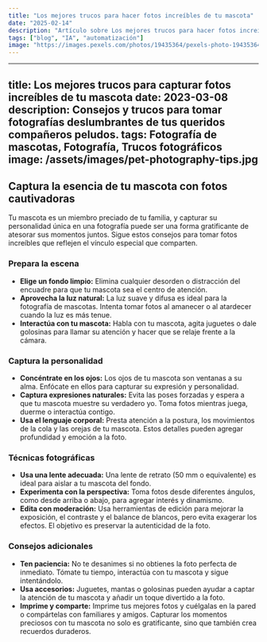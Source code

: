 ```yaml
---
title: "Los mejores trucos para hacer fotos increíbles de tu mascota"
date: "2025-02-14"
description: "Artículo sobre Los mejores trucos para hacer fotos increíbles de tu mascota"
tags: ["blog", "IA", "automatización"]
image: "https://images.pexels.com/photos/19435364/pexels-photo-19435364.jpeg?auto=compress&cs=tinysrgb&h=350"
---
```


---
title: Los mejores trucos para capturar fotos increíbles de tu mascota
date: 2023-03-08
description: Consejos y trucos para tomar fotografías deslumbrantes de tus queridos compañeros peludos.
tags: Fotografía de mascotas, Fotografía, Trucos fotográficos
image: /assets/images/pet-photography-tips.jpg
---

## Captura la esencia de tu mascota con fotos cautivadoras

Tu mascota es un miembro preciado de tu familia, y capturar su personalidad única en una fotografía puede ser una forma gratificante de atesorar sus momentos juntos. Sigue estos consejos para tomar fotos increíbles que reflejen el vínculo especial que comparten.

### Prepara la escena

* **Elige un fondo limpio:** Elimina cualquier desorden o distracción del encuadre para que tu mascota sea el centro de atención.
* **Aprovecha la luz natural:** La luz suave y difusa es ideal para la fotografía de mascotas. Intenta tomar fotos al amanecer o al atardecer cuando la luz es más tenue.
* **Interactúa con tu mascota:** Habla con tu mascota, agita juguetes o dale golosinas para llamar su atención y hacer que se relaje frente a la cámara.

### Captura la personalidad

* **Concéntrate en los ojos:** Los ojos de tu mascota son ventanas a su alma. Enfócate en ellos para capturar su expresión y personalidad.
* **Captura expresiones naturales:** Evita las poses forzadas y espera a que tu mascota muestre su verdadero yo. Toma fotos mientras juega, duerme o interactúa contigo.
* **Usa el lenguaje corporal:** Presta atención a la postura, los movimientos de la cola y las orejas de tu mascota. Estos detalles pueden agregar profundidad y emoción a la foto.

### Técnicas fotográficas

* **Usa una lente adecuada:** Una lente de retrato (50 mm o equivalente) es ideal para aislar a tu mascota del fondo.
* **Experimenta con la perspectiva:** Toma fotos desde diferentes ángulos, como desde arriba o abajo, para agregar interés y dinamismo.
* **Edita con moderación:** Usa herramientas de edición para mejorar la exposición, el contraste y el balance de blancos, pero evita exagerar los efectos. El objetivo es preservar la autenticidad de la foto.

### Consejos adicionales

* **Ten paciencia:** No te desanimes si no obtienes la foto perfecta de inmediato. Tómate tu tiempo, interactúa con tu mascota y sigue intentándolo.
* **Usa accesorios:** Juguetes, mantas o golosinas pueden ayudar a captar la atención de tu mascota y añadir un toque divertido a la foto.
* **Imprime y comparte:** Imprime tus mejores fotos y cuélgalas en la pared o compártelas con familiares y amigos. Capturar los momentos preciosos con tu mascota no solo es gratificante, sino que también crea recuerdos duraderos.